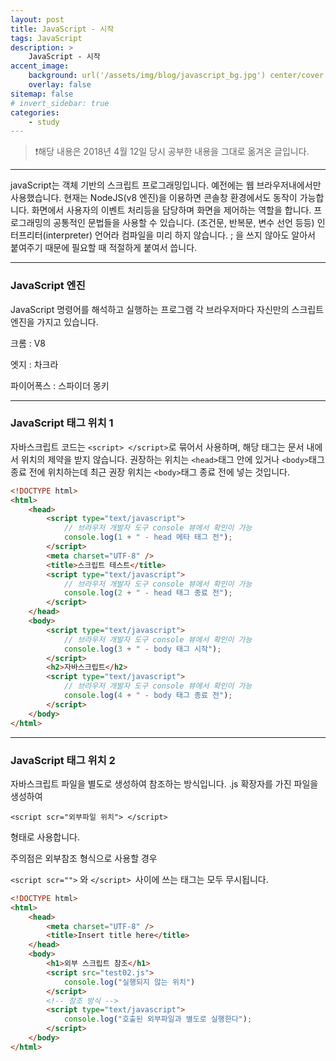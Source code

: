 ```yaml
---
layout: post
title: JavaScript - 시작
tags: JavaScript
description: >
    JavaScript - 시작
accent_image:
    background: url('/assets/img/blog/javascript_bg.jpg') center/cover
    overlay: false
sitemap: false
# invert_sidebar: true
categories:
    - study
---
```


> ❗️해당 내용은 2018년 4월 12일 당시 공부한 내용을 그대로 옮겨온 글입니다.

---

javaScript는 객체 기반의 스크립트 프로그래밍입니다.
예전에는 웹 브라우저내에서만 사용했습니다.
현재는 NodeJS(v8 엔진)을 이용하면 콘솔창 환경에서도 동작이 가능합니다.
화면에서 사용자의 이벤트 처리등을 담당하며 화면을 제어하는 역할을 합니다.
프로그래밍의 공통적인 문법들을 사용할 수 있습니다. (조건문, 반복문, 변수 선언 등등)
인터프리터(interpreter) 언어라 컴파일을 미리 하지 않습니다.
; 을 쓰지 않아도 알아서 붙여주기 때문에 필요할 때 적절하게 붙여서 씁니다.

---

### JavaScript 엔진

JavaScript 명령어를 해석하고 실행하는 프로그램
각 브라우저마다 자신만의 스크립트 엔진을 가지고 있습니다.

크롬 : V8

엣지 : 차크라

파이어폭스 : 스파이더 몽키

---

### JavaScript 태그 위치 1

자바스크립트 코드는 `<script> </script>`로 묶어서 사용하며,
해당 태그는 문서 내에서 위치의 제약을 받지 않습니다.
권장하는 위치는 `<head>`태그 안에 있거나 `<body>`태그 종료 전에 위치하는데
최근 권장 위치는 `<body>`태그 종료 전에 넣는 것입니다.

```html
<!DOCTYPE html>
<html>
    <head>
        <script type="text/javascript">
            // 브라우저 개발자 도구 console 뷰에서 확인이 가능
            console.log(1 + " - head 메타 태그 전");
        </script>
        <meta charset="UTF-8" />
        <title>스크립트 테스트</title>
        <script type="text/javascript">
            // 브라우저 개발자 도구 console 뷰에서 확인이 가능
            console.log(2 + " - head 태그 종료 전");
        </script>
    </head>
    <body>
        <script type="text/javascript">
            // 브라우저 개발자 도구 console 뷰에서 확인이 가능
            console.log(3 + " - body 태그 시작");
        </script>
        <h2>자바스크립트</h2>
        <script type="text/javascript">
            // 브라우저 개발자 도구 console 뷰에서 확인이 가능
            console.log(4 + " - body 태그 종료 전");
        </script>
    </body>
</html>
```

---

### JavaScript 태그 위치 2

자바스크립트 파일을 별도로 생성하여 참조하는 방식입니다.
.js 확장자를 가진 파일을 생성하여

`<script scr="외부파일 위치"> </script>`

형태로 사용합니다.

주의점은 외부참조 형식으로 사용할 경우

`<script scr="">` 와 `</script> `사이에 쓰는 태그는 모두 무시됩니다.

```html
<!DOCTYPE html>
<html>
    <head>
        <meta charset="UTF-8" />
        <title>Insert title here</title>
    </head>
    <body>
        <h1>외부 스크립트 참조</h1>
        <script src="test02.js">
            console.log("실행되지 않는 위치")
        </script>
        <!-- 참조 방식 -->
        <script type="text/javascript">
            console.log("호출된 외부파일과 별도로 실행한다");
        </script>
    </body>
</html>
```
